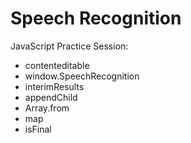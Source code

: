 # Speech Recognition

JavaScript Practice Session:

- contenteditable
- window.SpeechRecognition
- interimResults
- appendChild
- Array.from
- map
- isFinal

